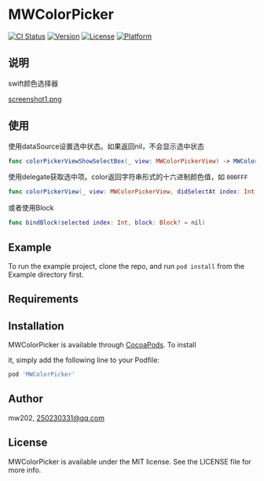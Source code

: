 # MWColorPicker

[![CI Status](https://img.shields.io/travis/mw202/MWColorPicker.svg?style=flat)](https://travis-ci.org/mw202/MWColorPicker)
[![Version](https://img.shields.io/cocoapods/v/MWColorPicker.svg?style=flat)](https://cocoapods.org/pods/MWColorPicker)
[![License](https://img.shields.io/cocoapods/l/MWColorPicker.svg?style=flat)](https://cocoapods.org/pods/MWColorPicker)
[![Platform](https://img.shields.io/cocoapods/p/MWColorPicker.svg?style=flat)](https://cocoapods.org/pods/MWColorPicker)

## 说明

swift颜色选择器

[screenshot1.png](\docs\screenshot1.png)

## 使用

使用dataSource设置选中状态。如果返回nil，不会显示选中状态

```swift
func colorPickerViewShowSelectBox(_ view: MWColorPickerView) -> MWColorPickerSelectBoxStyle?
```

使用delegate获取选中项。color返回字符串形式的十六进制颜色值，如 `000FFF`

```swift
func colorPickerView(_ view: MWColorPickerView, didSelectAt index: Int, color: String)
```

或者使用Block

```swift
func bindBlock(selected index: Int, block: Block? = nil)
```

## Example

To run the example project, clone the repo, and run `pod install` from the Example directory first.

## Requirements

## Installation

MWColorPicker is available through [CocoaPods](https://cocoapods.org). To install

it, simply add the following line to your Podfile:

```ruby
pod 'MWColorPicker'
```

## Author

mw202, 250230331@qq.com

## License

MWColorPicker is available under the MIT license. See the LICENSE file for more info.
